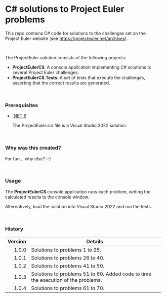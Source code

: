 # C# solutions to Project Euler problems #

This repo contains C# code for solutions to the challenges set on the Project Euler website (see https://projecteuler.net/archives).

<br>

The ProjectEuler solution consists of the following projects:

- **ProjectEulerCS**: A console application implementing C# solutions to several Project Euler challenges.
- **ProjectEulerCS.Tests**: A set of tests that execute the challenges, asserting that the correct results are generated.

<br>

### Prerequisites

- [.NET 6](https://dotnet.microsoft.com/en-us/download)
  
  The ProjectEuler.sln file is a Visual Studio 2022 solution.

<br>

### Why was this created?

For fun... why else? :-)  
  
<br>

### Usage

The **ProjectEulerCS** console application runs each problem, writing the calculated results to the console window.

Alternatively, load the solution into Visual Studio 2022 and run the tests.

<br>

### History

| Version | Details
|---:| ---
| 1.0.0 | Solutions to problems 1 to 25.
| 1.0.1 | Solutions to problems 26 to 40.
| 1.0.2 | Solutions to problems 41 to 50.
| 1.0.3 | Solutions to problems 51 to 60. Added code to time the execution of the problems.
| 1.0.4 | Solutions to problems 61 to 70.
